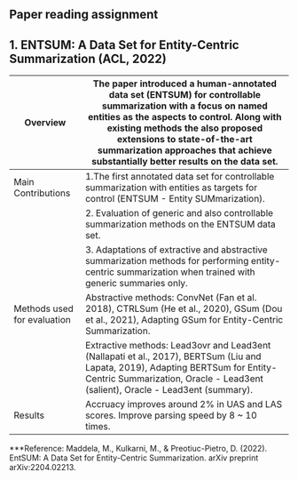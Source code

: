 ## Paper reading assignment
## 1. ENTSUM: A Data Set for Entity-Centric Summarization (ACL, 2022)

| Overview  | The paper introduced a human-annotated data set (ENTSUM) for controllable summarization with a focus on named entities as the aspects to control. Along      with existing methods the also proposed extensions to state-of-the-art summarization approaches that achieve substantially better results on the data set. |
| --- | --- |
| Main Contributions  | 1.The first annotated data set for controllable summarization with entities as targets for control (ENTSUM - Entity SUMmarization).|
|                     | 2. Evaluation of generic and also controllable summarization methods on the ENTSUM data set.|
|                     | 3. Adaptations of extractive and abstractive summarization methods for performing entity-centric summarization when trained with generic summaries only.|
| Methods used for evaluation  | Abstractive methods: ConvNet (Fan et al. 2018), CTRLSum (He et al., 2020), GSum (Dou et al., 2021), Adapting GSum for Entity-Centric Summarization.|
|                              | Extractive methods: Lead3ovr and Lead3ent (Nallapati et al., 2017), BERTSum (Liu and Lapata, 2019), Adapting BERTSum for Entity-Centric Summarization, Oracle - Lead3ent (salient), Oracle - Lead3ent (summary).|
| Results  | Accruacy improves around 2% in UAS and LAS scores. Improve parsing speed by 8 ~ 10 times. |

***Reference: Maddela, M., Kulkarni, M., & Preotiuc-Pietro, D. (2022). EntSUM: A Data Set for Entity-Centric Summarization. arXiv preprint arXiv:2204.02213.
